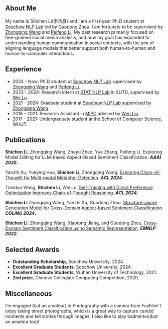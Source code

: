 ## About Me

My name is Shichen Li(李诗晨) and I am a first-year Ph.D student at [Soochow NLP Lab](http://nlp.suda.edu.cn/) led by [Guodong Zhou](http://nlp.suda.edu.cn/~gdzhou/index.html). I am fortunate to be supervised by [Zhongqing Wang](https://wangzqsuda.github.io/index.html) and [Peifeng Li](https://web.suda.edu.cn/pfli/). My past research primarily focused on fine-grained social media analysis, and now my goal has expanded to understanding human communication in social contexts, with the aim of aligning language models that better support both human-to-human and human-to-computer interactions.

## Experience
- 2024 - Now: Ph.D student at [Soochow NLP Lab](http://nlp.suda.edu.cn/) supervised by [Zhongqing Wang](https://wangzqsuda.github.io/index.html) and [Peifeng Li](https://web.suda.edu.cn/pfli/).
- 2023 - 2024: Research intern at [STAT NLP Lab](https://statnlp-research.github.io/) in SUTD, supervised by [Wei Lu](https://istd.sutd.edu.sg/people/faculty/lu-wei).
- 2021 - 2024: Graduate student at [Soochow NLP Lab](http://nlp.suda.edu.cn/) supervised by [Zhongqing Wang](https://wangzqsuda.github.io/index.html).
- 2018 - 2021: Research Assistant in [MIPC](http://mipc.whut.edu.cn/index.html) advised by [Wen Liu](https://scholar.google.com.tw/citations?user=jgb3Ey4AAAAJ&hl=zh-CN&oi=ao).
- 2017 - 2021: Undergraduate student at the School of Computer Science, WHUT.

## Publications

**Shichen Li**, Zhongqing Wang, Zheyu Zhao, Yue Zhang, Peifeng Li. Exploring Model Editing for LLM-based Aspect-Based Sentiment Classification. **_AAAI 2025_.**

Yanzhi Xu, Yueying Hua, **Shichen Li**, Zhongqing Wang. [Exploring Chain-of-Thought for Multi-modal Metaphor Detection](https://aclanthology.org/2024.acl-long.6/). **_ACL 2024_.**

Tianduo Wang, **Shichen Li**, Wei Lu. [Self-Training with Direct Preference Optimization Improves Chain-of-Thought Reasoning](https://aclanthology.org/2024.acl-long.643/). **_ACL 2024_.**

**Shichen Li** Zhongqing Wang, Yanzhi Xu, Guodong Zhou. [Structure-aware Generation Model for Cross-Domain Aspect-based Sentiment Classification](https://aclanthology.org/2024.lrec-main.1335/). **_COLING 2024_.** 

**Shichen Li**, Zhongqing Wang, Xiaotong Jiang, and Guodong Zhou. [Cross-Domain Sentiment Classification using Semantic Representation](https://aclanthology.org/2022.findings-emnlp.22). **_EMNLP 2022_.**

## Selected Awards
- **Outstanding Scholarship**, Soochow University, 2024.
- **Excellent Graduate Students**, Soochow University, 2024.
- **Excellent Graduate Students**, Wuhan University of Technology, 2021.
- **2nd prize**, Chinese Collegiate Computing Competition, 2020.  

## Miscellaneous

I’m engaged (but an amateur) in Photography with a camera from FujiFilm! I enjoy taking street photographs, which is a great way to capture candid moments and tell stories through images. I also like to play badminton(but an amateur too)!


